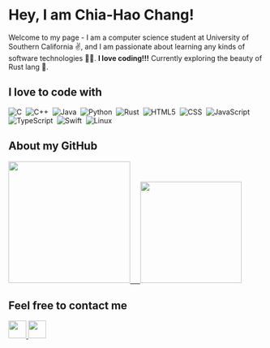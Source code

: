 # Hey, I am Chia-Hao Chang!
Welcome to my page - I am a computer science student at University of Southern California ✌️, and I am passionate about learning any kinds of software technologies 👨‍💻. **I love coding!!!** Currently exploring the beauty of Rust lang 🦀.
<br>
## I love to code with
![C](https://img.shields.io/badge/C-00599C?style=for-the-badge&logo=c&logoColor=white)&nbsp;
![C++](https://img.shields.io/badge/C%2B%2B-00599C?style=for-the-badge&logo=c%2B%2B&logoColor=white)&nbsp;
![Java](https://img.shields.io/badge/Java-ED8B00?style=for-the-badge&logo=java&logoColor=white)&nbsp;
![Python](https://img.shields.io/badge/Python-FFD43B?style=for-the-badge&logo=python&logoColor=darkgreen)&nbsp;
![Rust](https://img.shields.io/badge/Rust-black?style=for-the-badge&logo=rust&logoColor=#E57324)&nbsp;
![HTML5](https://img.shields.io/badge/HTML5-E34F26?style=for-the-badge&logo=html5&logoColor=white)&nbsp;
![CSS](https://img.shields.io/badge/CSS3-1572B6?style=for-the-badge&logo=css3&logoColor=white)&nbsp;
![JavaScript](https://img.shields.io/badge/JavaScript-323330?style=for-the-badge&logo=javascript&logoColor=F7DF1E)&nbsp;
![TypeScript](https://img.shields.io/badge/TypeScript-007ACC?style=for-the-badge&logo=typescript&logoColor=white)&nbsp;
![Swift](https://img.shields.io/badge/Swift-FA7343?style=for-the-badge&logo=swift&logoColor=white)&nbsp;
![Linux](https://img.shields.io/badge/Linux-FCC624?style=for-the-badge&logo=linux&logoColor=black)&nbsp;

[icons]: (https://github.com/alexandresanlim/Badges4-README.md-Profile#readme)

## About my GitHub
<a href="https://github.com/ChiaHaoChangTw?tab=repositories">
  <img height="240" src="https://github-readme-stats.vercel.app/api/top-langs/?username=ChiaHaoChangTw&theme=swift">
  &nbsp;&nbsp;&nbsp;
  <img height="200" src="https://github-readme-stats.vercel.app/api?username=ChiaHaoChangTw&theme=swift">
</a>

[GitHub stats]: (https://github.com/anuraghazra/github-readme-stats)

## Feel free to contact me
<a href=mailto:cchang82@usc.edu>
  <img height="35" src="https://img.icons8.com/external-kiranshastry-lineal-color-kiranshastry/64/000000/external-email-advertising-kiranshastry-lineal-color-kiranshastry-1.png"/>
</a>
<a href="https://www.linkedin.com/in/chia-hao-chang">
  <img height="35" src="https://img.icons8.com/color/48/000000/linkedin.png"/>
</a>
